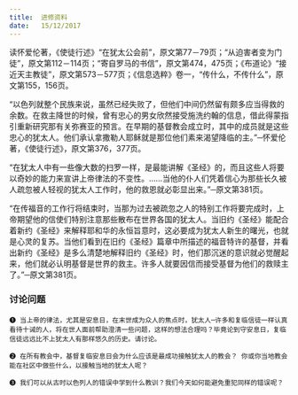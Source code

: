 ```yaml
---
title:  进修资料
date:   15/12/2017
---
```


读怀爱伦著，《使徒行述》“在犹太公会前”，原文第77－79页；“从迫害者变为门徒”，原文第112－114页；“寄自罗马的书信”，原文第474，475页；《布道论》“接近天主教徒”，原文第573－577页；《信息选粹》卷一，“传什么，不传什么”，原文第155，156页。

“以色列就整个民族来说，虽然已经失败了，但他们中间仍然留有颇多应当得救的余数。在救主降世的时候，曾有忠心的男女欣然接受施洗约翰的信息，借此得蒙指引重新研究那有关弥赛亚的预言。在早期的基督教会成立时，其中的成员就是这些忠心的犹太人。他们承认拿撒勒人耶稣就是那位他们素来渴望降临的主。”─怀爱伦著，《使徒行述》，原文第376，377页。

“在犹太人中有一些像大数的扫罗一样，是最能讲解《圣经》的，而且这些人将要以奇妙的能力来宣讲上帝律法的不变性。……当他的仆人们凭着信心为那些长久被人疏忽被人轻视的犹太人工作时，他的救恩就必彰显出来。”─原文第381页。

“在传福音的工作行将结束时，当那为过去被疏忽之人的特别工作将要完成时，上帝期望他的信使们特别注意那些散布在世界各国的犹太人。当旧约《圣经》能配合着新约《圣经》来解释耶和华的永恒旨意时，这必要成为犹太人新生的曙光，也就是心灵的复苏。当他们看到在旧约《圣经》篇章中所描述的福音特许的基督，并看出新约《圣经》是多么清楚地解释旧约《圣经》时，他们那沉迷的意识就必觉醒起来，他们就必认明基督是世界的救主。许多人就要因信而接受基督为他们的救赎主了。”─原文第381页。

### 讨论问题

`➊ 当上帝的律法，尤其是安息日，在末世成为众人的焦点时，犹太人─许多和复临信徒一样认真看待十诫的人，将在世人面前帮助澄清一些问题，这样的想法合理吗？毕竟论到守安息日，复临信徒远远比不上犹太人有那样悠久的历史。请讨论。`

`➋ 在所有教会中，基督复临安息日会为什么应该是最成功接触犹太人的教会？ 你或你当地教会能在社区中做些什么，以接触当地的犹太人呢？`

`➌ 我们可以从古时以色列人的错误中学到什么教训？我们今天如何能避免重犯同样的错误呢？`

